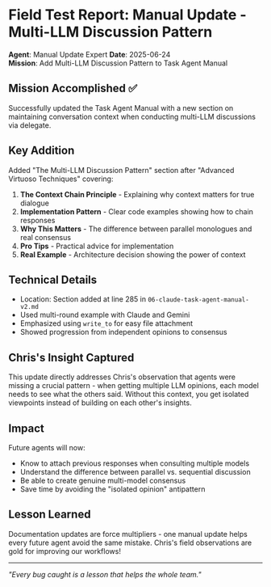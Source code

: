 # Field Test Report: Manual Update - Multi-LLM Discussion Pattern

**Agent**: Manual Update Expert
**Date**: 2025-06-24  
**Mission**: Add Multi-LLM Discussion Pattern to Task Agent Manual

## Mission Accomplished ✅

Successfully updated the Task Agent Manual with a new section on maintaining conversation context when conducting multi-LLM discussions via delegate.

## Key Addition

Added "The Multi-LLM Discussion Pattern" section after "Advanced Virtuoso Techniques" covering:

1. **The Context Chain Principle** - Explaining why context matters for true dialogue
2. **Implementation Pattern** - Clear code examples showing how to chain responses
3. **Why This Matters** - The difference between parallel monologues and real consensus
4. **Pro Tips** - Practical advice for implementation
5. **Real Example** - Architecture decision showing the power of context

## Technical Details

- Location: Section added at line 285 in `06-claude-task-agent-manual-v2.md`
- Used multi-round example with Claude and Gemini
- Emphasized using `write_to` for easy file attachment
- Showed progression from independent opinions to consensus

## Chris's Insight Captured

This update directly addresses Chris's observation that agents were missing a crucial pattern - when getting multiple LLM opinions, each model needs to see what the others said. Without this context, you get isolated viewpoints instead of building on each other's insights.

## Impact

Future agents will now:
- Know to attach previous responses when consulting multiple models
- Understand the difference between parallel vs. sequential discussion
- Be able to create genuine multi-model consensus
- Save time by avoiding the "isolated opinion" antipattern

## Lesson Learned

Documentation updates are force multipliers - one manual update helps every future agent avoid the same mistake. Chris's field observations are gold for improving our workflows!

---

*"Every bug caught is a lesson that helps the whole team."*